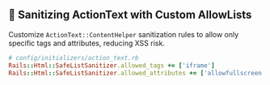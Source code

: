 ## 🧹 Sanitizing ActionText with Custom AllowLists

Customize `ActionText::ContentHelper` sanitization rules to allow only specific tags and attributes, reducing XSS risk.

```ruby
# config/initializers/action_text.rb
Rails::Html::SafeListSanitizer.allowed_tags += ['iframe']
Rails::Html::SafeListSanitizer.allowed_attributes += ['allowfullscreen']
```